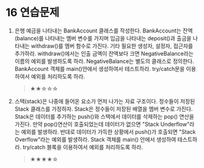 16 연습문제
===


1. 은행 예금을 나타내는 BankAccount 클래스를 작성한다. BankAccount는 잔액(balance)를 나타내는 멤버 변수를 가지며 입금을 나타내는 deposit()과 출금을 나타내는 withdraw()를 멤버 함수로 가진다. 기타 필요한 생성자, 설정자, 접근자를 추가하라. withdraw()에서는 인출 금액이 잔액보다 크면 NegativeBalance라는 이름의 예외를 발생하도록 하라. NegativeBalance는 별도의 클래스로 정의한다. BankAccount 객체를 main()안에서 생성하여서 테스트하라. try/catch문을 이용하여서 예외를 처리하도록 하라.

    > ★★☆☆☆ 

2. 스택(stack)은 나중에 들어온 요소가 먼저 나가는 자료 구조이다. 정수들이 저장된 Stack 클래스를 가정하자. Stack은 정수들이 저장된 배열을 멤버 변수로 가진다. Stack은 데이터를 추가하는 push()와 스택에서 데이터를 삭제하는 pop() 연산을 가진다. 만약 pop()연산이 호출되었는데 데이터가 없으면 "Stack Underflow"라는 예외를 발생하라. 반대로 데이터가 가득한 상황에서 push()가 호출되면 "Stack Overflow"라는 예외를 발생하라. Stack 객체를 main() 안에서 생성하여 테스트하라. try/catch 블록을 이용하여서 예외를 처리하도록 하라.

    > ★★★★☆